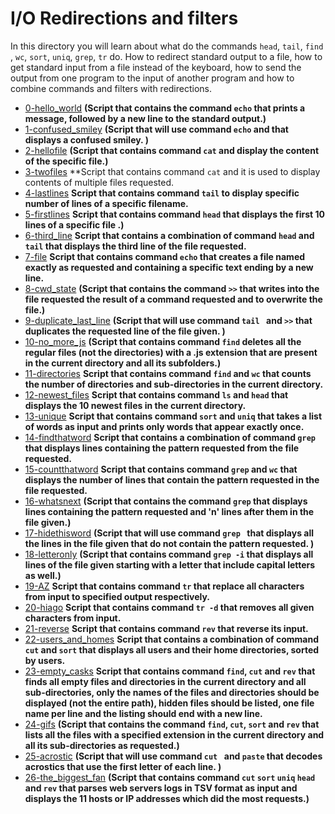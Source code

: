 # I/O Redirections and filters
In this directory you will learn about what do the commands `head`, `tail`, `find` , `wc`, `sort`, `uniq`, `grep`, `tr` do. How to redirect standard output to a file, how to get standard input from a file instead of the keyboard, how to send the output from one program to the input of another program and how to combine commands and filters with redirections.
- [0-hello_world](https://github.com/eno007/shell/blob/main/io_redirections_and_filters/0-hello_world) 
**(Script that contains the command `echo` that prints a message, followed by a new line to the standard output.)** 
- [1-confused_smiley](https://github.com/eno007/shell/blob/main/io_redirections_and_filters/1-confused_smiley) 
**(Script that will use command `echo` and that displays a confused smiley. )**
- [2-hellofile](https://github.com/eno007/shell/blob/main/io_redirections_and_filters/2-hellofile) 
**(Script that contains command `cat` and display the content of the specific file.)** 
- [3-twofiles](https://github.com/eno007/shell/blob/main/io_redirections_and_filters/3-twofiles) 
**Script that contains command `cat` and it is used to display contents of multiple files requested.
- [4-lastlines](https://github.com/eno007/shell/blob/main/io_redirections_and_filters/4-lastlines) 
**Script that contains command `tail` to display specific number of lines of a specific filename.** 
- [5-firstlines](https://github.com/eno007/shell/blob/main/io_redirections_and_filters/5-firstlines) 
**Script that contains command `head` that displays the first 10 lines of a specific file .)** 
- [6-third_line](https://github.com/eno007/shell/blob/main/io_redirections_and_filters/6-third_line) 
**Script that contains a combination of command `head` and `tail` that displays the third line of the file requested.**
- [7-file](https://github.com/eno007/shell/blob/main/io_redirections_and_filters/7-file) 
**Script that contains command `echo` that creates a file named exactly as requested and containing a specific text  ending by a new line.**
- [8-cwd_state](https://github.com/eno007/shell/blob/main/io_redirections_and_filters/8-cwd_state)
**(Script that contains the command `>>` that writes into the file requested the result of a command requested and to overwrite the file.)**
- [9-duplicate_last_line](https://github.com/eno007/shell/blob/main/io_redirections_and_filters/9-duplicate_last_line)
**(Script that will use command `tail ` and `>>`  that duplicates the requested line of the file given. )**
- [10-no_more_js](https://github.com/eno007/shell/blob/main/io_redirections_and_filters/10-no_more_js)
**(Script that contains command `find` deletes all the regular files (not the directories) with a .js extension that are present in the current directory and all its subfolders.)**
- [11-directories](https://github.com/eno007/shell/blob/main/io_redirections_and_filters/11-directories)
**Script that contains command `find` and `wc` that counts the number of directories and sub-directories in the current directory.** 
- [12-newest_files](https://github.com/eno007/shell/blob/main/io_redirections_and_filters/12-newest_files)
**Script that contains command `ls` and `head` that displays the 10 newest files in the current directory.**
- [13-unique](https://github.com/eno007/shell/blob/main/io_redirections_and_filters/13-unique)
**Script that contains command `sort` and `uniq` that takes a list of words as input and prints only words that appear exactly once.**
- [14-findthatword](https://github.com/eno007/shell/blob/main/io_redirections_and_filters/14-findthatword)
**Script that contains a combination of command `grep` that displays lines containing the pattern requested from the file  requested.**
- [15-countthatword](https://github.com/eno007/shell/blob/main/io_redirections_and_filters/15-countthatword)
**Script that contains command `grep` and `wc` that displays the number of lines that contain the pattern requested in the file requested.**
- [16-whatsnext](https://github.com/eno007/shell/blob/main/io_redirections_and_filters/16-whatsnext)
**(Script that contains the command `grep` that displays lines containing the pattern requested and 'n' lines after them in the file given.)**
- [17-hidethisword](https://github.com/eno007/shell/blob/main/io_redirections_and_filters/17-hidethisword)
**(Script that will use command `grep ` that displays all the lines in the file given that do not contain the pattern requested. )**
- [18-letteronly](https://github.com/eno007/shell/blob/main/io_redirections_and_filters/18-letteronly)
**(Script that contains command `grep -i` that displays all lines of the file given starting with a letter that include capital letters as well.)**
- [19-AZ](https://github.com/eno007/shell/blob/main/io_redirections_and_filters/19-AZ)
**Script that contains command `tr` that replace all characters from input to specified output respectively.**
- [20-hiago](https://github.com/eno007/shell/blob/main/io_redirections_and_filters/20-hiago)
**Script that contains command `tr -d` that removes all given characters from input.**
- [21-reverse](https://github.com/eno007/shell/blob/main/io_redirections_and_filters/21-reverse)
**Script that contains command `rev` that  reverse its input.**
- [22-users_and_homes](https://github.com/eno007/shell/blob/main/io_redirections_and_filters/22-users_and_homes)
**Script that contains a combination of command `cut` and `sort` that displays all users and their home directories, sorted by users.**
- [23-empty_casks](https://github.com/eno007/shell/blob/main/io_redirections_and_filters/23-empty_casks)
**Script that contains command `find`, `cut` and `rev` that finds all empty files and directories in the current directory and all sub-directories, only the names of the files and directories should be displayed (not the entire path), hidden files should be listed, one file name per line and the listing should end with a new line.**
- [24-gifs](https://github.com/eno007/shell/blob/main/io_redirections_and_filters/24-gifs)
**(Script that contains the command `find`, `cut`, `sort` and `rev` that lists all the files with a specified extension in the current directory and all its sub-directories as requested.)**
- [25-acrostic](https://github.com/eno007/shell/blob/main/io_redirections_and_filters/25-acrostic)
**(Script that will use command `cut ` and `paste` that  decodes acrostics that use the first letter of each line. )**
- [26-the_biggest_fan](https://github.com/eno007/shell/blob/main/io_redirections_and_filters/26-the_biggest_fan)
**(Script that contains command `cut` `sort` `uniq` `head` and `rev` that parses web servers logs in TSV format as input and displays the 11 hosts or IP addresses which did the most requests.)**
